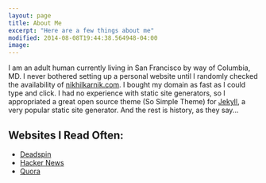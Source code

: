 ```yaml
---
layout: page
title: About Me
excerpt: "Here are a few things about me"
modified: 2014-08-08T19:44:38.564948-04:00
image:
---
```


I am an adult human currently living in San Francisco by way of Columbia, MD. I never bothered setting up a personal website until I randomly checked the availability of [nikhilkarnik.com](http://nikhilkarnik.com). I bought my domain as fast as I could type and click. I had no experience with static site generators, so I appropriated a great open source theme (So Simple Theme) for [Jekyll](http://jekyllrb.com), a very popular static site generator. And the rest is history, as they say...

## Websites I Read Often:

* [Deadspin](http://deadspin.com)
* [Hacker News](http://news.ycombinator.com)
* [Quora](http://quora.com)
